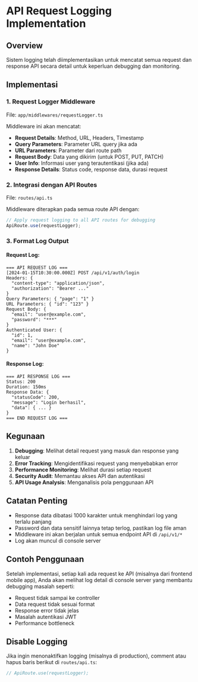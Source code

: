# API Request Logging Implementation

## Overview
Sistem logging telah diimplementasikan untuk mencatat semua request dan response API secara detail untuk keperluan debugging dan monitoring.

## Implementasi

### 1. Request Logger Middleware
File: `app/middlewares/requestLogger.ts`

Middleware ini akan mencatat:
- **Request Details**: Method, URL, Headers, Timestamp
- **Query Parameters**: Parameter URL query jika ada
- **URL Parameters**: Parameter dari route path
- **Request Body**: Data yang dikirim (untuk POST, PUT, PATCH)
- **User Info**: Informasi user yang terautentikasi (jika ada)
- **Response Details**: Status code, response data, durasi request

### 2. Integrasi dengan API Routes
File: `routes/api.ts`

Middleware diterapkan pada semua route API dengan:
```typescript
// Apply request logging to all API routes for debugging
ApiRoute.use(requestLogger);
```

### 3. Format Log Output

#### Request Log:
```
=== API REQUEST LOG ===
[2024-01-15T10:30:00.000Z] POST /api/v1/auth/login
Headers: {
  "content-type": "application/json",
  "authorization": "Bearer ..."
}
Query Parameters: { "page": "1" }
URL Parameters: { "id": "123" }
Request Body: {
  "email": "user@example.com",
  "password": "***"
}
Authenticated User: {
  "id": 1,
  "email": "user@example.com",
  "name": "John Doe"
}
```

#### Response Log:
```
=== API RESPONSE LOG ===
Status: 200
Duration: 150ms
Response Data: {
  "statusCode": 200,
  "message": "Login berhasil",
  "data": { ... }
}
=== END REQUEST LOG ===
```

## Kegunaan

1. **Debugging**: Melihat detail request yang masuk dan response yang keluar
2. **Error Tracking**: Mengidentifikasi request yang menyebabkan error
3. **Performance Monitoring**: Melihat durasi setiap request
4. **Security Audit**: Memantau akses API dan autentikasi
5. **API Usage Analysis**: Menganalisis pola penggunaan API

## Catatan Penting

- Response data dibatasi 1000 karakter untuk menghindari log yang terlalu panjang
- Password dan data sensitif lainnya tetap terlog, pastikan log file aman
- Middleware ini akan berjalan untuk semua endpoint API di `/api/v1/*`
- Log akan muncul di console server

## Contoh Penggunaan

Setelah implementasi, setiap kali ada request ke API (misalnya dari frontend mobile app), Anda akan melihat log detail di console server yang membantu debugging masalah seperti:

- Request tidak sampai ke controller
- Data request tidak sesuai format
- Response error tidak jelas
- Masalah autentikasi JWT
- Performance bottleneck

## Disable Logging

Jika ingin menonaktifkan logging (misalnya di production), comment atau hapus baris berikut di `routes/api.ts`:

```typescript
// ApiRoute.use(requestLogger);
```